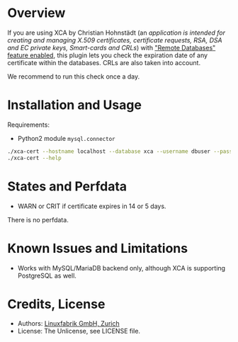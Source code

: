 # Overview

If you are using XCA by Christian Hohnstädt (an _application is intended for creating and managing X.509 certificates, certificate requests, RSA, DSA and EC private keys, Smart-cards and CRLs_) with ["Remote Databases" feature enabled](https://hohnstaedt.de/xca/index.php/documentation/remote-databases), this plugin lets you check the expiration date of any certificate within the databases. CRLs are also taken into account.

We recommend to run this check once a day.


# Installation and Usage

Requirements:
* Python2 module `mysql.connector`

```bash
./xca-cert --hostname localhost --database xca --username dbuser --password dbpass --prefix xca_prefix_ --warning 14 --critical 5 
./xca-cert --help
```


# States and Perfdata

* WARN or CRIT if certificate expires in 14 or 5 days.

There is no perfdata.


# Known Issues and Limitations

* Works with MySQL/MariaDB backend only, although XCA is supporting PostgreSQL as well.


# Credits, License

* Authors: [Linuxfabrik GmbH, Zurich](https://www.linuxfabrik.ch)
* License: The Unlicense, see LICENSE file.